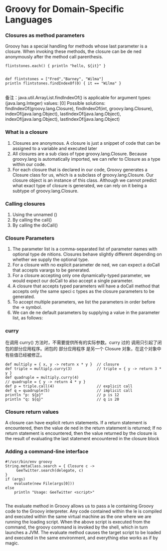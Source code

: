 # Groovy for Domain-Specific Languages

### Closures as method parameters

Groovy has a special handling for methods whose last parameter is a closure. When invoking these methods, the closure can be de ned anonymously after the method call parenthesis.

```
flintstones.each() { println "hello, ${it}" }


def flintstones = ["Fred","Barney", "Wilma"]println flintstones.findIndexOf(0) { it == "Wilma" }
     
```

备注：java.util.ArrayList.findIndexOf() is applicable for argument types: (java.lang.Integer) values: [0]
Possible solutions: findIndexOf(groovy.lang.Closure), findIndexOf(int, groovy.lang.Closure), indexOf(java.lang.Object), lastIndexOf(java.lang.Object), indexOf(java.lang.Object), lastIndexOf(java.lang.Object)


### What is a closure

1. Closures are anonymous. A closure is just a snippet of code that can be assigned to a variable and executed later
2. All closures are a sub class of type groovy.lang.Closure. Because groovy.lang is automatically imported, we can refer to Closure as a type within our code.
3. For each closure that is declared in our code, Groovy generates a Closure class for us, which is a subclass of groovy.lang.Closure. Our closure object is an instance of this class. Although we cannot predict what exact type of closure is generated, we can rely on it being a subtype of groovy.lang.Closure.


### Calling closures
1. Using the unnamed ()
2. By calling the call()
3. By calling the doCall() 


### Closure Parameters

1. The parameter list is a comma-separated list of parameter names with optional type de nitions. Closures behave slightly different depending on whether we supply the optional type.
2. For a closure with no explicit parameter de ned, we can expect a doCall that accepts varargs to be generated.
3. For a closure accepting only one dynamically-typed parameter, we would expect our doCall to also accept a single parameter.
4. A closure that accepts typed parameters will have a doCall method that accepts only the same speci c types as the closure parameters to be generated.
5. To accept multiple parameters, we list the parameters in order before the -> symbol.
6. We can de ne default parameters by supplying a value in the parameter list, as follows:


### curry
在调用 curry() 方法时，不需要提供所有的实际参数。curry 过的 调用只引起了闭包的部分应用程序。闭包的 部分应用程序 是另一个 Closure 对象，在这个对象中有些值已经被修正。

```
def multiply = { x, y -> return x * y }  // closure
def triple = multiply.curry(3)           // triple = { y -> return 3 * y }
def quadruple = multiply.curry(4) 
// quadruple = { y -> return 4 * y }
def p = triple.call(4)                   // explicit call
def q = quadruple(5)                     // implicit call
println "p: ${p}"                        // p is 12
println "q: ${q}"                        // q is 20
```

### Closure return values
A closure can have explicit return statements. If a return statement is encountered, then the value de ned in the return statement is returned; If no return statement is encountered, then the value returned by the closure is the result of evaluating the last statement encountered in the closure block


### Adding a command-line interface

```
#!/usr/bin/env groovyString.metaClass.search = { Closure c ->     GeeTwitter.search(delegate, c)}if (args)    evaluate(new File(args[0]))else    println "Usage: GeeTwitter <script>"
            
```

The evaluate method in Groovy allows us to pass a  le containing Groovy code to the Groovy interpreter. Any code contained within the  le is compiled and executed within the same virtual machine as the one where we are running the loading script. When the above script is executed from the command, the groovy command is invoked by the shell, which in turn launches a JVM. The evaluate method causes the target script to be loaded and executed in the same environment, and everything else works as if by magic.



